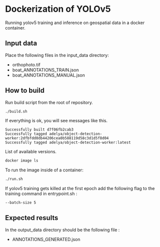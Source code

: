 # Dockerization of YOLOv5

Running yolov5 training and inference on geospatial data in a docker container.

## Input data
Place the following files in the input_data directory:
- orthophoto.tif
- boat_ANNOTATIONS_TRAIN.json
- boat_ANNOTATIONS_MANUAL.json


## How to build
Run build script from the root of repository.
```bash
./build.sh
```

If everything is ok, you will see messages like this. 
```
Successfully built d7f06fb2cab3
Successfully tagged adelya/object-detection-worker:2dfbfdd0db44206cea0b588119d58c3d1d5f8d04
Successfully tagged adelya/object-detection-worker:latest
```

List of available versions.
```bash
docker image ls
```

To run the image inside of a container:
```bash
./run.sh
```

If yolov5 training gets killed at the first epoch add the following flag to the training command in entrypoint.sh :
```bash
--batch-size 5
```
## Expected results
In the output_data directory should be the following file :
- ANNOTATIONS_GENERATED.json
